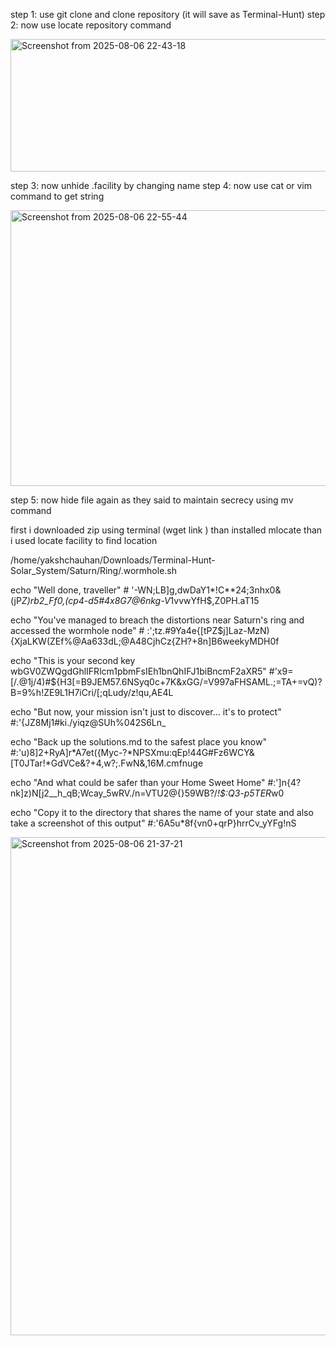 step 1: use git clone and clone repository (it will save as Terminal-Hunt)
step 2: now use locate repository command

<img width="1917" height="212" alt="Screenshot from 2025-08-06 22-43-18" src="https://github.com/user-attachments/assets/217102c8-6ae2-4c24-a7d1-47f80f374dc1" />

step 3: now unhide .facility by changing name 
step 4: now use cat or vim command to get string 

<img width="1912" height="441" alt="Screenshot from 2025-08-06 22-55-44" src="https://github.com/user-attachments/assets/55e4f9b3-5661-48c1-b7d4-467f755ec07a" />

step 5: now hide file again as they said to maintain secrecy using mv command





first i downloaded zip using terminal (wget link ) than installed mlocate than i used locate facility to find location 

/home/yakshchauhan/Downloads/Terminal-Hunt-Solar_System/Saturn/Ring/.wormhole.sh

 echo "Well done, traveller"  # '-WN;LB]g,dwDaY1*!C**24;3nhx0&(jP*Z)rb2_Ff0,$(c$p4-d5#4x8G7@6nkg-V*1vvwYfH$,Z0PH.aT15

  echo "You've managed to breach the distortions near Saturn's ring and accessed the wormhole node" # :';tz.#9Ya4e{[tPZ$j]Laz-MzN){XjaLKW(ZEf%@Aa633dL;@A48CjhCz{ZH?+8n]B6weekyMDH0f

  
 echo "This is your second key wbGV0ZWQgdGhlIFRlcm1pbmFsIEh1bnQhIFJ1biBncmF2aXR5" #'x9=[/.@1j/4)#${H3[=B9JEM57.6NSyq0c+7K&xGG/=V997aFHSAML.;=TA+=vQ)?B=9%h!ZE9L1H7iCri/[;qLudy/z!qu,AE4L

echo "But now, your mission isn't just to discover... it's to protect" #:'{JZ8Mj1#ki./yiqz@SUh%042S6Ln_

echo "Back up the solutions.md to the safest place you know" #:'u)8]2+RyA]r*A7et({Myc-?*NPSXmu:qEp!44G#Fz6WCY&[T0JTar!*GdVCe&?+4,w?;.FwN&,16M.cmfnuge


echo "And what could be safer than your Home Sweet Home" #:']n{4?nk]z)N[j2__h_qB;Wcay_5wRV./n=VTU2@{}59WB?/*!$:Q3-p5TER*w0

 echo "Copy it to the directory that shares the name of your state and also take a screenshot of this output" #:'6A5u*8f{vn0+qrP}hrrCv_yYFg!nS




<img width="1917" height="797" alt="Screenshot from 2025-08-06 21-37-21" src="https://github.com/user-attachments/assets/17839a09-21e9-4937-840f-edc69aee99da" />


